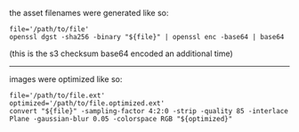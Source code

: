 the asset filenames were generated like so:

```
file='/path/to/file'
openssl dgst -sha256 -binary "${file}" | openssl enc -base64 | base64
```

(this is the s3 checksum base64 encoded an additional time)

---

images were optimized like so:

```
file='/path/to/file.ext'
optimized='/path/to/file.optimized.ext'
convert "${file}" -sampling-factor 4:2:0 -strip -quality 85 -interlace Plane -gaussian-blur 0.05 -colorspace RGB "${optimized}"
```